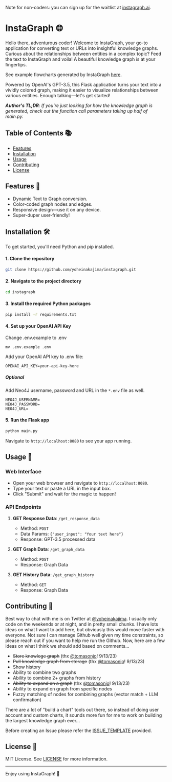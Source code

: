 Note for non-coders: you can sign up for the waitlist at [instagraph.ai](https://instagraph.ai).

# InstaGraph 🌐

Hello there, adventurous coder! Welcome to InstaGraph, your go-to application for converting text or URLs into insightful knowledge graphs. Curious about the relationships between entities in a complex topic? Feed the text to InstaGraph and voila! A beautiful knowledge graph is at your fingertips.

See example flowcharts generated by InstaGraph [here](https://twitter.com/yoheinakajima/status/1701351068817301922).

Powered by OpenAI's GPT-3.5, this Flask application turns your text into a vividly colored graph, making it easier to visualize relationships between various entities. Enough talking—let's get started!

***Author's TL;DR**: If you're just looking for how the knowledge graph is generated, check out the function call parameters taking up half of main.py.*

## Table of Contents 📚

- [Features](#features-)
- [Installation](#installation-%EF%B8%8F)
- [Usage](#usage-)
- [Contributing](#contributing-)
- [License](#license-)

## Features 🌟

- Dynamic Text to Graph conversion.
- Color-coded graph nodes and edges.
- Responsive design—use it on any device.
- Super-duper user-friendly!

## Installation 🛠️

To get started, you'll need Python and pip installed.

#### 1. Clone the repository

```bash
git clone https://github.com/yoheinakajima/instagraph.git
```

#### 2. Navigate to the project directory

```bash
cd instagraph
```

#### 3. Install the required Python packages

```bash
pip install -r requirements.txt
```

#### 4. Set up your OpenAI API Key

Change .env.example to .env

```text
mv .env.example .env
```

Add your OpenAI API key to .env file:

```text
OPENAI_API_KEY=your-api-key-here
```

##### Optional

Add Neo4J username, password and URL in the `*.env` file as well.

```text
NEO4J_USERNAME=
NEO4J_PASSWORD=
NEO4J_URL=
```

#### 5. Run the Flask app

```bash
python main.py
```

   Navigate to `http://localhost:8080` to see your app running.

## Usage 🎉

### Web Interface

- Open your web browser and navigate to `http://localhost:8080`.
- Type your text or paste a URL in the input box.
- Click "Submit" and wait for the magic to happen!

### API Endpoints

1. **GET Response Data**: `/get_response_data`

    - Method: `POST`
    - Data Params: `{"user_input": "Your text here"}`
    - Response: GPT-3.5 processed data

2. **GET Graph Data**: `/get_graph_data`

    - Method: `POST`
    - Response: Graph Data

3. **GET History Data**: `/get_graph_history`

    - Method: `GET`
    - Response: Graph Data

## Contributing 🤝

Best way to chat with me is on Twitter at [@yoheinakajima](https://twitter.com/yoheinakajima). I usually only code on the weekends or at night, and in pretty small chunks. I have lots ideas on what I want to add here, but obviously this would move faster with everyone. Not sure I can manage Github well given my time constraints, so please reach out if you want to help me run the Github. Now, here are a few ideas on what I think we should add based on comments...
- ~~Store knowlege graph~~ (thx [@tomasonjo](https://github.com/tomasonjo)! 9/13/23)
- ~~Pull knowledge graph from storage~~ (thx [@tomasonjo](https://github.com/tomasonjo)! 9/13/23)
- Show history
- Ability to combine two graphs
- Ability to combine 2+ graphs from history
- ~~Ability to expand on a graph~~ (thx [@tomasonjo](https://github.com/tomasonjo)! 9/13/23)
- Ability to expand on graph from specific nodes
- Fuzzy matching of nodes for combining graphs (vector match + LLM confirmation)

There are a lot of "build a chart" tools out there, so instead of doing user account and custom charts, it sounds more fun for me to work on building the largest knowledge graph ever...

Before creating an Issue please refer the [ISSUE_TEMPLATE](https://github.com/yoheinakajima/instagraph/tree/main/.github/ISSUE_TEMPLATE) provided.

## License 📝

MIT License. See [LICENSE](LICENSE) for more information.

---

Enjoy using InstaGraph! 🎉
